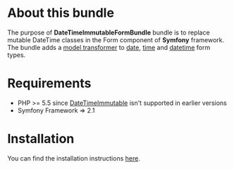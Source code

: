 About this bundle
=============================
The purpose of **DateTimeImmutableFormBundle**  bundle is to replace mutable DateTime classes in the Form component of **Symfony** framework. The bundle adds a [model transformer](http://symfony.com/doc/current/cookbook/form/data_transformers.html#about-model-and-view-transformers) to [date](http://symfony.com/doc/current/reference/forms/types/date.html), [time](http://symfony.com/doc/current/reference/forms/types/time.html) and [datetime](http://symfony.com/doc/current/reference/forms/types/datetime.html) form types.

Requirements
=============================
* PHP >= 5.5 since [DateTimeImmutable](http://php.net/manual/en/class.datetimeimmutable.php)  isn't supported in earlier versions
* Symfony Framework => 2.1

Installation
=============================
You can find the installation instructions [here](https://github.com/PHPExpertsEU/DateTimeImmutableFormBundle/src/Resources/doc/installation.md).